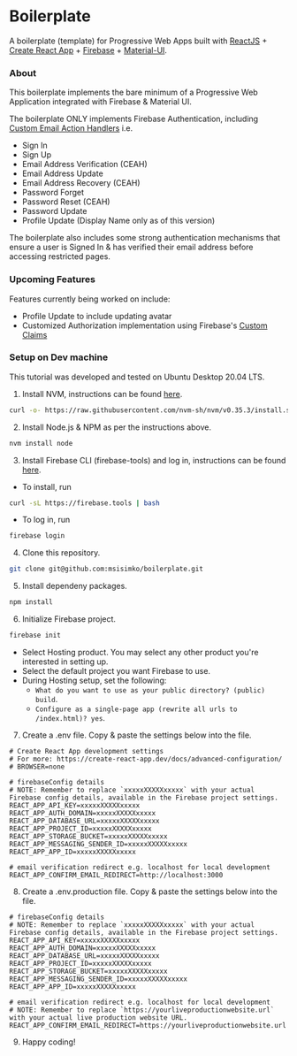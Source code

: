 # Boilerplate
A boilerplate (template) for Progressive Web Apps built with [ReactJS](https://reactjs.org/) + [Create React App](https://create-react-app.dev/) + [Firebase](https://firebase.google.com/) + [Material-UI](https://material-ui.com/).

### About
This boilerplate implements the bare minimum of a Progressive Web Application integrated with Firebase & Material UI. 

The boilerplate ONLY implements Firebase Authentication, including [Custom Email Action Handlers](https://firebase.google.com/docs/auth/custom-email-handler) i.e. 
- Sign In
- Sign Up
- Email Address Verification (CEAH)
- Email Address Update
- Email Address Recovery (CEAH)
- Password Forget
- Password Reset (CEAH)
- Password Update
- Profile Update (Display Name only as of this version)

The boilerplate also includes some strong authentication mechanisms that ensure a user is Signed In & has verified their email address before accessing restricted pages.

### Upcoming Features
Features currently being worked on include:
- Profile Update to include updating avatar
- Customized Authorization implementation using Firebase's [Custom Claims](https://firebase.google.com/docs/auth/admin/custom-claims)

### Setup on Dev machine

This tutorial was developed and tested on Ubuntu Desktop 20.04 LTS.

1. Install NVM, instructions can be found [here](https://github.com/nvm-sh/nvm#installing-and-updating).

```sh
curl -o- https://raw.githubusercontent.com/nvm-sh/nvm/v0.35.3/install.sh | bash
```

2. Install Node.js & NPM as per the instructions above.

```sh
nvm install node
```

3. Install Firebase CLI (firebase-tools) and log in, instructions can be found [here](https://firebase.google.com/docs/cli).

  - To install, run

  ```sh
  curl -sL https://firebase.tools | bash
  ```

  - To log in, run

  ```sh
  firebase login
  ```

4. Clone this repository.

```sh
git clone git@github.com:msisimko/boilerplate.git
```

5. Install dependeny packages.

```sh
npm install
```

6. Initialize Firebase project.

```sh
firebase init
```

  - Select Hosting product. You may select any other product you're interested in setting up.
  - Select the default project you want Firebase to use.
  - During Hosting setup, set the following:
    - `What do you want to use as your public directory? (public) build`.
    - `Configure as a single-page app (rewrite all urls to /index.html)? yes`.

7. Create a .env file. Copy & paste the settings below into the file.

```
# Create React App development settings
# For more: https://create-react-app.dev/docs/advanced-configuration/
# BROWSER=none

# firebaseConfig details
# NOTE: Remember to replace `xxxxxXXXXXxxxxx` with your actual Firebase config details, available in the Firebase project settings.
REACT_APP_API_KEY=xxxxxXXXXXxxxxx
REACT_APP_AUTH_DOMAIN=xxxxxXXXXXxxxxx
REACT_APP_DATABASE_URL=xxxxxXXXXXxxxxx
REACT_APP_PROJECT_ID=xxxxxXXXXXxxxxx
REACT_APP_STORAGE_BUCKET=xxxxxXXXXXxxxxx
REACT_APP_MESSAGING_SENDER_ID=xxxxxXXXXXxxxxx
REACT_APP_APP_ID=xxxxxXXXXXxxxxx

# email verification redirect e.g. localhost for local development
REACT_APP_CONFIRM_EMAIL_REDIRECT=http://localhost:3000

```

8. Create a .env.production file. Copy & paste the settings below into the file.

```
# firebaseConfig details
# NOTE: Remember to replace `xxxxxXXXXXxxxxx` with your actual Firebase config details, available in the Firebase project settings.
REACT_APP_API_KEY=xxxxxXXXXXxxxxx
REACT_APP_AUTH_DOMAIN=xxxxxXXXXXxxxxx
REACT_APP_DATABASE_URL=xxxxxXXXXXxxxxx
REACT_APP_PROJECT_ID=xxxxxXXXXXxxxxx
REACT_APP_STORAGE_BUCKET=xxxxxXXXXXxxxxx
REACT_APP_MESSAGING_SENDER_ID=xxxxxXXXXXxxxxx
REACT_APP_APP_ID=xxxxxXXXXXxxxxx

# email verification redirect e.g. localhost for local development
# NOTE: Remember to replace `https://yourliveproductionwebsite.url` with your actual live production website URL.
REACT_APP_CONFIRM_EMAIL_REDIRECT=https://yourliveproductionwebsite.url

```

9. Happy coding!
